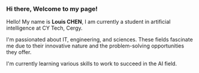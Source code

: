 ### Hi there, Welcome to my page!

Hello! My name is **Louis CHEN**, I am currently a student in artificial intelligence at CY Tech, Cergy.

I'm passionated about IT, engineering, and sciences. These fields fascinate me due to their innovative nature and the problem-solving opportunities they offer.

I'm currently learning various skills to work to succeed in the AI field.
